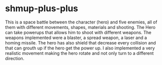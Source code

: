 # shmup-plus-plus
This is a space battle between the character (hero) and five enemies, all of them with different movements, shapes, materials and shooting. The Hero can take powerups that allows him to shoot with different weapons. The weapons implemented were a blaster, a spread weapon, a laser and a homing missile. The hero has also shield that decrease every collision and that can grouth up if the hero get the power up. I also implemented a very realistic movement making the hero rotate and not only turn to a different direction.
